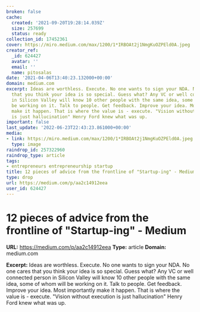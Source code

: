 ```yaml
---
broken: false
cache:
  created: '2021-09-20T19:28:14.039Z'
  size: 257699
  status: ready
collection_id: 17452361
cover: https://miro.medium.com/max/1200/1*IRBOAt2j1NmgKuOZPEld0A.jpeg
creator_ref:
  _id: 624427
  avatar: ''
  email: ''
  name: pitosalas
date: '2021-04-06T13:40:23.132000+00:00'
domain: medium.com
excerpt: Ideas are worthless. Execute. No one wants to sign your NDA. No one cares
  that you think your idea is so special. Guess what? Any VC or well connected person
  in Silicon Valley will know 10 other people with the same idea, some of whom will
  be working on it. Talk to people. Get feedback. Improve your idea. Most importantly
  make it happen. That is where the value is - execute. "Vision without execution
  is just hallucination" Henry Ford knew what was up.
important: false
last_update: '2022-06-23T22:43:23.861000+00:00'
media:
- link: https://miro.medium.com/max/1200/1*IRBOAt2j1NmgKuOZPEld0A.jpeg
  type: image
raindrop_id: 257322960
raindrop_type: article
tags:
- entrepreneurs entrepreneurship startup
title: 12 pieces of advice from the frontline of "Startup-ing" - Medium
type: drop
url: https://medium.com/p/aa2c14912eea
user_id: 624427
---
```


# 12 pieces of advice from the frontline of "Startup-ing" - Medium

**URL:** https://medium.com/p/aa2c14912eea
**Type:** article
**Domain:** medium.com

**Excerpt:** Ideas are worthless. Execute. No one wants to sign your NDA. No one cares that you think your idea is so special. Guess what? Any VC or well connected person in Silicon Valley will know 10 other people with the same idea, some of whom will be working on it. Talk to people. Get feedback. Improve your idea. Most importantly make it happen. That is where the value is - execute. "Vision without execution is just hallucination" Henry Ford knew what was up.
